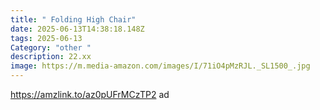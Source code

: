 ```yaml
---
title: " Folding High Chair"
date: 2025-06-13T14:38:18.148Z
tags: 2025-06-13
Category: "other "
description: 22.xx
image: https://m.media-amazon.com/images/I/71iO4pMzRJL._SL1500_.jpg
---
```

https://amzlink.to/az0pUFrMCzTP2  ad